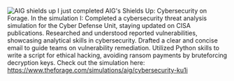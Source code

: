 ![AIG shields up](https://github.com/user-attachments/assets/b4daccb1-8bb9-427b-8a2b-aac3799961ff)
I  just completed AIG's Shields Up: Cybersecurity on Forage. In the simulation I:
Completed a cybersecurity threat analysis simulation for the Cyber Defense Unit, staying updated on CISA publications.
Researched and understood reported vulnerabilities, showcasing analytical skills in cybersecurity.
Drafted a clear and concise email to guide teams on vulnerability remediation.
Utilized Python skills to write a script for ethical hacking, avoiding ransom payments by bruteforcing decryption keys.
Check out the simulation here: https://www.theforage.com/simulations/aig/cybersecurity-ku1i
